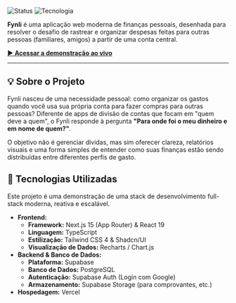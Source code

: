 ![Status](https://img.shields.io/badge/status-em_desenvolvimento-yellow)
![Tecnologia](https://img.shields.io/badge/tech-Next.js%20%7C%20Supabase-blue)

**Fynli** é uma aplicação web moderna de finanças pessoais, desenhada para resolver o desafio de rastrear e organizar despesas feitas para outras pessoas (familiares, amigos) a partir de uma conta central.

**[▶️ Acessar a demonstração ao vivo](https://fynli.vercel.app)**

---

## 💡 Sobre o Projeto

Fynli nasceu de uma necessidade pessoal: como organizar os gastos quando você usa sua própria conta para fazer compras para outras pessoas? Diferente de apps de divisão de contas que focam em "quem deve a quem", o Fynli responde à pergunta **"Para onde foi o meu dinheiro e em nome de quem?"**.

O objetivo não é gerenciar dívidas, mas sim oferecer clareza, relatórios visuais e uma forma simples de entender como suas finanças estão sendo distribuídas entre diferentes perfis de gasto.

## 🚀 Tecnologias Utilizadas

Este projeto é uma demonstração de uma stack de desenvolvimento full-stack moderna, reativa e escalável.

* **Frontend:**
    * **Framework:** Next.js 15 (App Router) & React 19
    * **Linguagem:** TypeScript
    * **Estilização:** Tailwind CSS 4 & Shadcn/UI
    * **Visualização de Dados:** Recharts / Chart.js
* **Backend & Banco de Dados:**
    * **Plataforma:** Supabase
    * **Banco de Dados:** PostgreSQL
    * **Autenticação:** Supabase Auth (Login com Google)
    * **Armazenamento:** Supabase Storage (para comprovantes, etc.)
* **Hospedagem:** Vercel
